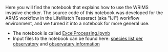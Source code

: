 Here you will find the notebook that explains how to use the WRIMS invasive checker. The source code of this notebook was developed for the ARMS workflow in the LifeWatch Tesseract (aka "IJI") workflow environment, and we turned it into a notebook for more general use. 

* The notebook is called [ExcelProcessing.ipynb](https://github.com/vliz-be-opsci/lw-iji-invasive-checker/blob/main/notebooks/Excel%20Processing.ipynb)
* Input files to the notebook can be found here: [species list per observatory](https://github.com/vliz-be-opsci/lw-iji-invasive-checker/blob/main/notebooks/data/ARMS_SpeciesPerObservatory_18S.xlsx) and [observatary information](https://github.com/vliz-be-opsci/lw-iji-invasive-checker/blob/main/notebooks/data/ARMS_ObservatoryInfo.xlsx)


